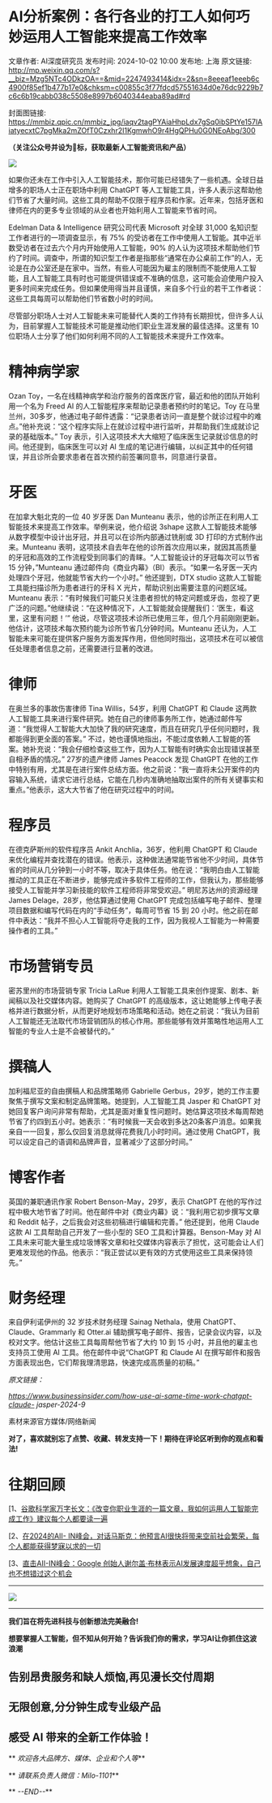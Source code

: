 # AI分析案例：各行各业的打工人如何巧妙运用人工智能来提高工作效率

文章作者: AI深度研究员
发布时间: 2024-10-02 10:00
发布地: 上海
原文链接: http://mp.weixin.qq.com/s?__biz=Mzg5NTc4ODkzOA==&mid=2247493414&idx=2&sn=8eeeaf1eeeb6c4900f85ef1b477b17e0&chksm=c00855c3f77fdcd57551634d0e76dc9229b7c6c6b19cabb038c5508e8997b6040344eaba89ad#rd

封面图链接: https://mmbiz.qpic.cn/mmbiz_jpg/iaqv2tagPYAiaHhpLdx7gSq0ibSPtYe157lAiatyecxtC7pgMka2mZOfT0Czxhr2I1KgmwhO9r4HgQPHu0G0NEoAbg/300

**（关注公众号并设为🌟标，获取最新人工智能资讯和产品）**

![](https://mmbiz.qpic.cn/mmbiz_jpg/iaqv2tagPYAiaHhpLdx7gSq0ibSPtYe157lkZeTibgJRRCA51iaBMzSkkfHuUkQaf9YtYSaAH4yDjWXGG0P7HgfYRlQ/640?wx_fmt=jpeg&from=appmsg)

如果你还未在工作中引入人工智能技术，那你可能已经错失了一些机遇。全球日益增多的职场人士正在职场中利用 ChatGPT
等人工智能工具，许多人表示这帮助他们节省了大量时间。这些工具的帮助不仅限于程序员和作家。近年来，包括牙医和律师在内的更多专业领域的从业者也开始利用人工智能来节省时间。

Edelman Data & Intelligence 研究公司代表 Microsoft 对全球 31,000 名知识型工作者进行的一项调查显示，有 75%
的受访者在工作中使用人工智能。其中近半数受访者在过去六个月内开始使用人工智能，90%
的人认为这项技术帮助他们节约了时间。调查中，所谓的知识型工作者是指那些“通常在办公桌前工作”的人，无论是在办公室还是在家中。当然，有些人可能因为雇主的限制而不能使用人工智能，且人工智能工具有时也可能提供错误或不准确的信息，这可能会迫使用户投入更多时间来完成任务。但如果使用得当并且谨慎，来自多个行业的若干工作者说：这些工具每周可以帮助他们节省数小时的时间。

尽管部分职场人士对人工智能未来可能替代人类的工作持有长期担忧，但许多人认为，目前掌握人工智能技术可能是推动他们职业生涯发展的最佳选择。这里有 10
位职场人士分享了他们如何利用不同的人工智能技术来提升工作效率。

# 精神病学家

Ozan Toy，一名在线精神病学和治疗服务的首席医疗官，最近和他的团队开始利用一个名为 Freed AI 的人工智能程序来帮助记录患者预约时的笔记。Toy
在马里兰州，30多岁，他通过电子邮件透露：“记录患者访问一直是整个就诊过程中的难点。”他补充说：“这个程序实际上在就诊过程中进行监听，并帮助我们生成就诊记录的基础版本。”
Toy 表示，引入这项技术大大缩短了临床医生记录就诊信息的时间。他还提到，临床医生可以对 AI
生成的笔记进行编辑，以纠正其中的任何错误，并且诊所会要求患者在首次预约前签署同意书，同意进行录音。

# 牙医

在加拿大魁北克的一位 40 岁牙医 Dan Munteanu 表示，他的诊所正在利用人工智能技术来提高工作效率。举例来说，他介绍说 3shape
这款人工智能技术能够从数字模型中设计出牙冠，并且可以在诊所内部通过铣削或 3D 打印的方式制作出来。Munteanu
表明，这项技术自去年在他的诊所首次应用以来，就因其高质量的牙冠和高效的工作流程受到同事们的青睐。“人工智能设计的牙冠每次可以节省 15
分钟，”Munteanu 通过邮件向《商业内幕》（BI）表示。“如果一名牙医一天内处理四个牙冠，他就能节省大约一个小时。” 他还提到，DTX studio
这款人工智能工具能扫描诊所为患者进行的牙科 X 光片，帮助识别出需要注意的问题区域。Munteanu
表示：“有时候我们可能只关注患者担忧的特定问题或牙齿，忽视了更广泛的问题。”他继续说：“在这种情况下，人工智能就会提醒我们：‘医生，看这里，这里有问题！’”
他说，尽管这项技术诊所已使用三年，但几个月前刚刚更新。他估计，这项技术每次预约能为诊所节省几分钟时间。Munteanu
还认为，人工智能未来可能在提供客户服务方面发挥作用，但他同时指出，这项技术在可以被信任处理患者信息之前，还需要进行显著的改进。

# 律师

在奥兰多的事故伤害律师 Tina Willis，54岁，利用 ChatGPT 和 Claude
这两款人工智能工具来进行案件研究。她在自己的律师事务所工作，她通过邮件写道：“我觉得人工智能大大加快了我的研究速度，而且在研究几乎任何问题时，我都能得到更全面的答案。”
不过，她也谨慎地指出，不能过度依赖人工智能的答案。她补充说：“我会仔细检查这些工作，因为人工智能有时确实会出现错误甚至自相矛盾的情况。” 27岁的遗产律师
James Peacock 发现 ChatGPT
在他的工作中特别有用，尤其是在进行案件总结方面。他之前说：“我一直将未公开案件的内容输入系统，请求它进行总结，它能在几秒内准确地抽取出案件的所有关键事实和重点。”他表示，这大大节省了他在研究过程中的时间。

# 程序员

在德克萨斯州的软件程序员 Ankit Anchlia，36岁，他利用 ChatGPT 和 Claude
来优化编程并查找潜在的错误。他表示，这种做法通常能节省他不少时间，具体节省的时间从几分钟到一小时不等，取决于具体任务。他在说：“我明白由人工智能推动的工具正在不断进步，能够完成许多软件工程师的工作，但我认为，那些能够接受人工智能并学习新技能的软件工程师将非常受欢迎。”
明尼苏达州的资源经理 James Delage，28岁，他估算通过使用 ChatGPT
完成包括编写电子邮件、整理项目数据和编写代码在内的“手动任务”，每周可节省 15 到 20
小时。他之前在邮件中表达：“我并不担心人工智能将夺走我的工作，因为我视人工智能为一种需要操作者的工具。”

# 市场营销专员

密苏里州的市场营销专家 Tricia LaRue 利用人工智能工具来创作提案、剧本、新闻稿以及社交媒体内容。她购买了 ChatGPT
的高级版本，这让她能够上传电子表格并进行数据分析，从而更好地规划市场策略和活动。她在之前说：“我认为目前人工智能还无法取代市场营销团队的核心作用。那些能够有效并策略性地运用人工智能的专业人士是不会被替代的。”

# 撰稿人

加利福尼亚的自由撰稿人和品牌策略师 Gabrielle Gerbus，29岁，她的工作主要聚焦于撰写文案和制定品牌策略。她提到，人工智能工具 Jasper
和 ChatGPT
对她回复客户询问非常有帮助，尤其是面对重复性问题时。她估算这项技术每周帮她节省了约四到五小时。她表示：“有时候我一天会收到多达20条客户消息。如果我亲自一一回复，那么仅回复消息就得花费我几小时时间。通过使用
ChatGPT，我可以设定自己的语调和品牌声音，显著减少了这部分时间。”

# 博客作者

英国的兼职通讯作家 Robert Benson-May，29岁，表示 ChatGPT
在他的写作过程中极大地节省了时间。他在邮件中对《商业内幕》说：“我利用它初步撰写文章和 Reddit 帖子，之后我会对这些初稿进行编辑和完善。”
他还提到，他用 Claude 这款 AI 工具帮助自己开发了一些小型的 SEO 工具和计算器。Benson-May 对 AI
工具未来可能大量生成垃圾博客文章和社交媒体内容表示了担忧，这可能会让人们更难发现他的作品。他表示：“我正尝试以更有效的方式使用这些工具来保持领先。”

# 财务经理

来自伊利诺伊州的 32 岁技术财务经理 Sainag Nethala，使用 ChatGPT、Claude、Grammarly 和 Otter.ai
辅助撰写电子邮件、报告，记录会议内容，以及校对文字。他估计这些工具每周帮他节省了大约 10 到 15 小时，并且他的雇主也支持员工使用 AI
工具。他在邮件中说“ChatGPT 和 Claude AI 在撰写邮件和报告方面表现出色，它们帮我理清思路，快速完成高质量的初稿。”

  

 _原文链接：_

 _https://www.businessinsider.com/how-use-ai-same-time-work-chatgpt-claude-
jasper-2024-9_

素材来源官方媒体/网络新闻

**对了，喜欢就别忘了点赞、收藏、转发支持一下！期待在评论区听到你的观点和看法!**

#  往期回顾

[1、[谷歌科学家万字长文：《改变你职业生涯的一篇文章，我如何运用人工智能完成工作》建议每个人都要读一遍](https://mp.weixin.qq.com/s?__biz=Mzg5NTc4ODkzOA==&mid=2247492545&idx=1&sn=30a776a558684e216b52fb4d74a13fdc&chksm=c0085124f77fd832b651e3e1b44461528467cd3674c0259522e755540b1e8847297fc537c9c1&scene=21#wechat_redirect)

[2、[在2024的AII-
IN峰会，对话马斯克：他预言AI很快将带来空前社会繁荣，每个人都能获得梦寐以求的一切](https://mp.weixin.qq.com/s?__biz=Mzg5NTc4ODkzOA==&mid=2247493089&idx=1&sn=4785998e38081a067300d927d0a3b9fa&chksm=c0085704f77fde124962232f9347ce0e81f6e6ca14807c31b8a2e048a9f95dd9116df8819fc1&scene=21#wechat_redirect)

[3、[直击AII-IN峰会：Google
创始人谢尔盖·布林表示AI发展速度超乎想象，自己也不想错过这个机会](https://mp.weixin.qq.com/s?__biz=Mzg5NTc4ODkzOA==&mid=2247493089&idx=2&sn=f23570ae1d6e0a33cd07ea8a5a66dd05&chksm=c0085704f77fde1253a8dccbfedf02b00d9ab251d532a6121a95c433d34926217e1550b2c940&scene=21#wechat_redirect)

* * *

![](https://mmbiz.qpic.cn/mmbiz_png/iaqv2tagPYAhtRhTOjz2QwH4dIlC3YUcYbaicMEwjqQqh06Yhdd7EH3r9wiaMRArLz0a6Zhx6uiaUD7hguPfbY0nAg/640?wx_fmt=png&from=appmsg)

****

**我们旨在将先进科技与创新想法完美融合!**

**想要掌握人工智能，但不知从何开始？告诉我们你的需求，学习AI让你抓住这波浪潮**

##  告别昂贵服务和缺人烦恼,再见漫长交付周期

## 无限创意,分分钟生成专业级产品

## 感受 AI 带来的全新工作体验！

** _欢迎各大品牌方、媒体、企业和个人等_**

** _请联系负责人微信：Milo-1101_**

** _\--END--_**

